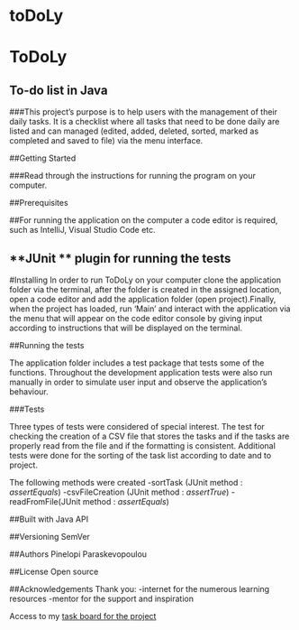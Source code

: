 # toDoLy
# ToDoLy

## To-do list in Java

###This project’s purpose is to help users with the management of their daily tasks. It is a checklist where all tasks that need to be done daily are listed and  can managed  (edited, added, deleted, sorted,  marked as completed and saved to file) via the menu interface. 


##Getting Started

###Read through the instructions for running the program on your computer. 


##Prerequisites

##For running the application on the computer a code editor is required, such as IntelliJ, Visual Studio Code etc. 
## **JUnit ** plugin for running the tests

#Installing
In order to run ToDoLy on your computer clone the application folder via the terminal, after the folder is created in the assigned location, open a code  editor and add the application folder (open project).Finally, when the project has loaded, run ‘Main’ and interact with the application via the menu that will appear on the code editor console by giving input according to  instructions that will be displayed on the terminal. 


##Running the tests 

The application folder includes a test package that tests some of the functions. Throughout the development application tests were also run manually in order to simulate user input and observe the application’s behaviour. 

###Tests

Three types of tests were considered of special interest. The test for checking the creation of a CSV file that stores the tasks and if the tasks are properly read from the file and if the formatting is consistent. Additional tests were done for the sorting of the task list according to date and to project. 

The following methods were created 
-sortTask (JUnit method : *assertEquals*)
-csvFileCreation (JUnit method : *assertTrue*)
-readFromFile(JUnit method : *assertEquals*)

##Built with 
Java API

##Versioning 
SemVer

##Authors
Pinelopi Paraskevopoulou

##License
Open source

##Acknowledgements
Thank you:
-internet for the numerous learning resources
-mentor for the support and inspiration





Access to my [task board for the project](https://trello.com/invite/b/aUi7NWE8/1a66bb5040e717c9c4b202808aea680d/java-project)
